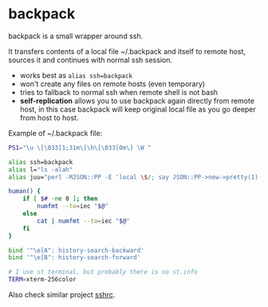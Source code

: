 # backpack

backpack is a small wrapper around ssh.

It transfers contents of a local file ~/.backpack and itself to remote host, sources it and continues with normal ssh session.


* works best as `alias ssh=backpack`
* won't create any files on remote hosts (even temporary)
* tries to fallback to normal ssh when remote shell is not bash
* **self-replication** allows you to use backpack again directly from remote host, in this case backpack will keep original local file as you go deeper from host to host.

Example of ~/.backpack file:
	
```sh
PS1="\u \[\033[1;31m\]\h\[\033[0m\] \W "

alias ssh=backpack
alias l="ls -alah"
alias juu="perl -MJSON::PP -E 'local \$/; say JSON::PP->new->pretty(1)->encode(decode_json(<>));'"

human() {
	if [ $# -ne 0 ]; then
		numfmt --to=iec "$@"
	else
		cat | numfmt --to=iec "$@"
	fi
}

bind '"\e[A": history-search-backward'
bind '"\e[B": history-search-forward'

# I use st terminal, but probably there is no st.info
TERM=xterm-256color
```

Also check similar project [sshrc](https://github.com/Russell91/sshrc).

